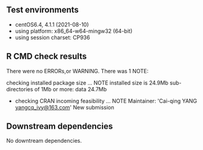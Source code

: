 ## Test environments
* centOS6.4, 4.1.1 (2021-08-10)
* using platform: x86_64-w64-mingw32 (64-bit)
* using session charset: CP936

## R CMD check results
There were no ERRORs,or WARNING.
There was 1 NOTE:

checking installed package size ... NOTE
    installed size is 24.9Mb
    sub-directories of 1Mb or more:
      data  24.7Mb

* checking CRAN incoming feasibility ... NOTE
Maintainer: 'Cai-qing YANG <yangcq_ivy@163.com>'
New submission

## Downstream dependencies
No downtream dependencies.
